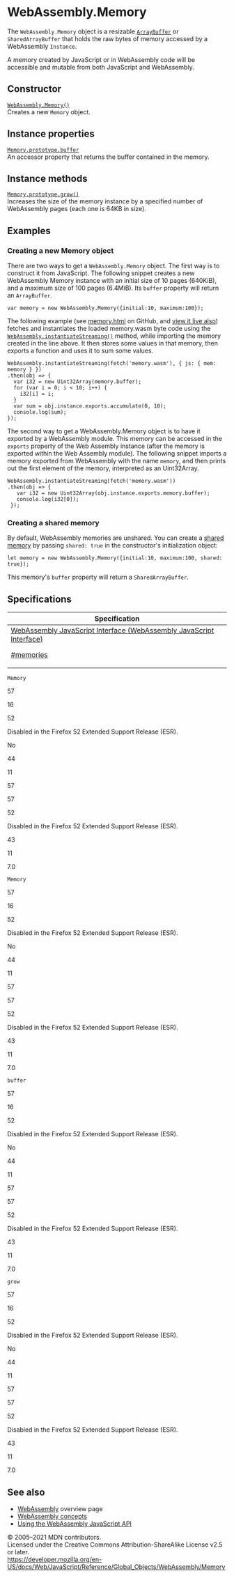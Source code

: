 # WebAssembly.Memory

The `WebAssembly.Memory` object is a resizable [`ArrayBuffer`](../arraybuffer) or `SharedArrayBuffer` that holds the raw bytes of memory accessed by a WebAssembly `Instance`.

A memory created by JavaScript or in WebAssembly code will be accessible and mutable from both JavaScript and WebAssembly.

## Constructor

[`WebAssembly.Memory()`](memory/memory)  
Creates a new `Memory` object.

## Instance properties

[`Memory.prototype.buffer`](memory/buffer)  
An accessor property that returns the buffer contained in the memory.

## Instance methods

[`Memory.prototype.grow()`](memory/grow)  
Increases the size of the memory instance by a specified number of WebAssembly pages (each one is 64KB in size).

## Examples

### Creating a new Memory object

There are two ways to get a `WebAssembly.Memory` object. The first way is to construct it from JavaScript. The following snippet creates a new WebAssembly Memory instance with an initial size of 10 pages (640KiB), and a maximum size of 100 pages (6.4MiB). Its `buffer` property will return an `ArrayBuffer`.

    var memory = new WebAssembly.Memory({initial:10, maximum:100});

The following example (see [memory.html](https://github.com/mdn/webassembly-examples/blob/master/js-api-examples/memory.html) on GitHub, and [view it live also](https://mdn.github.io/webassembly-examples/js-api-examples/memory.html)) fetches and instantiates the loaded memory.wasm byte code using the [`WebAssembly.instantiateStreaming()`](instantiatestreaming) method, while importing the memory created in the line above. It then stores some values in that memory, then exports a function and uses it to sum some values.

    WebAssembly.instantiateStreaming(fetch('memory.wasm'), { js: { mem: memory } })
    .then(obj => {
      var i32 = new Uint32Array(memory.buffer);
      for (var i = 0; i < 10; i++) {
        i32[i] = i;
      }
      var sum = obj.instance.exports.accumulate(0, 10);
      console.log(sum);
    });

The second way to get a WebAssembly.Memory object is to have it exported by a WebAssembly module. This memory can be accessed in the `exports` property of the Web Assembly instance (after the memory is exported within the Web Assembly module). The following snippet imports a memory exported from WebAssembly with the name `memory`, and then prints out the first element of the memory, interpreted as an Uint32Array.

    WebAssembly.instantiateStreaming(fetch('memory.wasm'))
    .then(obj => {
       var i32 = new Uint32Array(obj.instance.exports.memory.buffer);
       console.log(i32[0]);
     });

### Creating a shared memory

By default, WebAssembly memories are unshared. You can create a [shared memory](https://developer.mozilla.org/en-US/docs/WebAssembly/Understanding_the_text_format#shared_memories) by passing `shared: true` in the constructor's initialization object:

    let memory = new WebAssembly.Memory({initial:10, maximum:100, shared: true});

This memory's `buffer` property will return a `SharedArrayBuffer`.

## Specifications

<table><thead><tr class="header"><th>Specification</th></tr></thead><tbody><tr class="odd"><td><a href="https://webassembly.github.io/spec/js-api/#memories">WebAssembly JavaScript Interface (WebAssembly JavaScript Interface) 
<br/>


<span class="small">#memories</span></a></td></tr></tbody></table>

`Memory`

57

16

52

Disabled in the Firefox 52 Extended Support Release (ESR).

No

44

11

57

57

52

Disabled in the Firefox 52 Extended Support Release (ESR).

43

11

7.0

`Memory`

57

16

52

Disabled in the Firefox 52 Extended Support Release (ESR).

No

44

11

57

57

52

Disabled in the Firefox 52 Extended Support Release (ESR).

43

11

7.0

`buffer`

57

16

52

Disabled in the Firefox 52 Extended Support Release (ESR).

No

44

11

57

57

52

Disabled in the Firefox 52 Extended Support Release (ESR).

43

11

7.0

`grow`

57

16

52

Disabled in the Firefox 52 Extended Support Release (ESR).

No

44

11

57

57

52

Disabled in the Firefox 52 Extended Support Release (ESR).

43

11

7.0

## See also

-   [WebAssembly](https://developer.mozilla.org/en-US/docs/WebAssembly) overview page
-   [WebAssembly concepts](https://developer.mozilla.org/en-US/docs/WebAssembly/Concepts)
-   [Using the WebAssembly JavaScript API](https://developer.mozilla.org/en-US/docs/WebAssembly/Using_the_JavaScript_API)

© 2005–2021 MDN contributors.  
Licensed under the Creative Commons Attribution-ShareAlike License v2.5 or later.  
<a href="https://developer.mozilla.org/en-US/docs/Web/JavaScript/Reference/Global_Objects/WebAssembly/Memory" class="_attribution-link">https://developer.mozilla.org/en-US/docs/Web/JavaScript/Reference/Global_Objects/WebAssembly/Memory</a>
